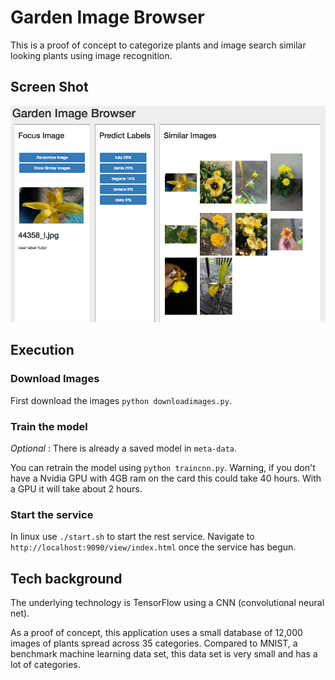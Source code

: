 # Garden Image Browser

This is a proof of concept to categorize plants and image search similar looking plants using image recognition.

## Screen Shot

![front page of example app](https://raw.githubusercontent.com/panchishin/garden/master/screenshots/example1.png)

## Execution

### Download Images

First download the images `python downloadimages.py`.

### Train the model

*Optional* : There is already a saved model in `meta-data`.

You can retrain the model using `python traincnn.py`.  Warning, if you don't have a Nvidia GPU with 4GB ram on the card this could take 40 hours.  With a GPU it will take about 2 hours.

### Start the service

In linux use `./start.sh` to start the rest service.  Navigate to `http://localhost:9090/view/index.html` once the service has begun.

## Tech background

The underlying technology is TensorFlow using a CNN (convolutional neural net).

As a proof of concept, this application uses a small database
of 12,000 images of plants spread across 35 categories.  Compared to MNIST, a benchmark
machine learning data set, this data set is very small and has a lot of categories.



